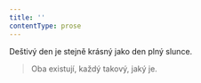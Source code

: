 ```yaml
---
title: ''
contentType: prose
---
```


Deštivý den je stejně krásný jako den plný slunce.

> Oba existují, každý takový, jaký je.
